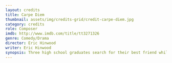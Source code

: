 ```yaml
---
layout: credits
title: Carpe Diem
thumbnail: assets/img/credits-grid/credit-carpe-diem.jpg
category: credits
role: Composer
imdb: http://www.imdb.com/title/tt3271326
genre: Comedy/Drama
director: Eric Hinwood
writer: Eric Hinwood
synopsis: Three high school graduates search for their best friend while backpacking through Europe after he gets lost in a train station bathroom.
---
```



